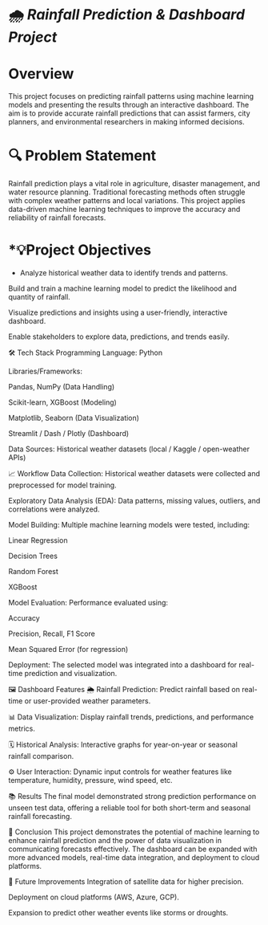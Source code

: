 # 🌧️ ***Rainfall Prediction & Dashboard Project***




# Overview

This project focuses on predicting rainfall patterns using machine learning models and presenting the results through an interactive dashboard. The aim is to provide accurate rainfall predictions that can assist farmers, city planners, and environmental researchers in making informed decisions.

# 🔍 Problem Statement


Rainfall prediction plays a vital role in agriculture, disaster management, and water resource planning. Traditional forecasting methods often struggle with complex weather patterns and local variations. This project applies data-driven machine learning techniques to improve the accuracy and reliability of rainfall forecasts.

# *💡Project Objectives



* Analyze historical weather data to identify trends and patterns.

Build and train a machine learning model to predict the likelihood and quantity of rainfall.

Visualize predictions and insights using a user-friendly, interactive dashboard.

Enable stakeholders to explore data, predictions, and trends easily.

🛠️ Tech Stack
Programming Language: Python

Libraries/Frameworks:

Pandas, NumPy (Data Handling)

Scikit-learn, XGBoost (Modeling)

Matplotlib, Seaborn (Data Visualization)

Streamlit / Dash / Plotly (Dashboard)

Data Sources: Historical weather datasets (local / Kaggle / open-weather APIs)

📈 Workflow
Data Collection:
Historical weather datasets were collected and preprocessed for model training.

Exploratory Data Analysis (EDA):
Data patterns, missing values, outliers, and correlations were analyzed.

Model Building:
Multiple machine learning models were tested, including:

Linear Regression

Decision Trees

Random Forest

XGBoost

Model Evaluation:
Performance evaluated using:

Accuracy

Precision, Recall, F1 Score

Mean Squared Error (for regression)

Deployment:
The selected model was integrated into a dashboard for real-time prediction and visualization.

🖼️ Dashboard Features
🌦️ Rainfall Prediction:
Predict rainfall based on real-time or user-provided weather parameters.

📊 Data Visualization:
Display rainfall trends, predictions, and performance metrics.

🗓️ Historical Analysis:
Interactive graphs for year-on-year or seasonal rainfall comparison.

⚙️ User Interaction:
Dynamic input controls for weather features like temperature, humidity, pressure, wind speed, etc.



📚 Results
The final model demonstrated strong prediction performance on unseen test data, offering a reliable tool for both short-term and seasonal rainfall forecasting.

💬 Conclusion
This project demonstrates the potential of machine learning to enhance rainfall prediction and the power of data visualization in communicating forecasts effectively. The dashboard can be expanded with more advanced models, real-time data integration, and deployment to cloud platforms.

📢 Future Improvements
Integration of satellite data for higher precision.

Deployment on cloud platforms (AWS, Azure, GCP).

Expansion to predict other weather events like storms or droughts.
